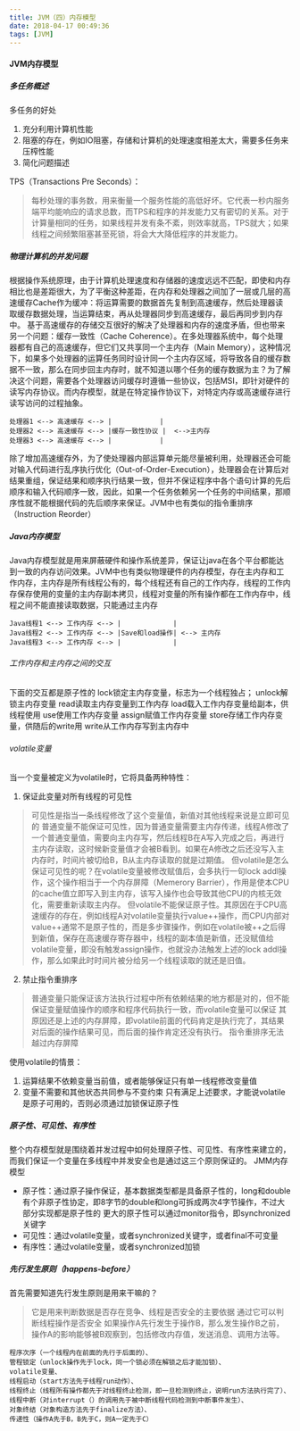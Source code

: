 ```yaml
---
title: JVM（四）内存模型
date: 2018-04-17 00:49:36
tags: [JVM]
---
```

#### JVM内存模型

#####  多任务概述
多任务的好处
1. 充分利用计算机性能
2. 阻塞的存在，例如IO阻塞，存储和计算机的处理速度相差太大，需要多任务来压榨性能
3. 简化问题描述

TPS（Transactions Pre Seconds）：
> 每秒处理的事务数，用来衡量一个服务性能的高低好坏。它代表一秒内服务端平均能响应的请求总数，而TPS和程序的并发能力又有密切的关系。对于计算量相同的任务，如果线程并发有条不紊，则效率就高，TPS就大；如果线程之间频繁阻塞甚至死锁，将会大大降低程序的并发能力。

##### 物理计算机的并发问题
根据操作系统原理，由于计算机处理速度和存储器的速度远远不匹配，即使和内存相比也是差距很大，为了平衡这种差距，在内存和处理器之间加了一层或几层的高速缓存Cache作为缓冲：将运算需要的数据首先复制到高速缓存，然后处理器读取缓存数据处理，当运算结束，再从处理器同步到高速缓存，最后再同步到内存中。
基于高速缓存的存储交互很好的解决了处理器和内存的速度矛盾，但也带来另一个问题：缓存一致性（Cache Coherence）。在多处理器系统中，每个处理器都有自己的高速缓存，但它们又共享同一个主内存（Main Memory），这种情况下，如果多个处理器的运算任务同时设计同一个主内存区域，将导致各自的缓存数据不一致，那么在同步回主内存时，就不知道以哪个任务的缓存数据为主？为了解决这个问题，需要各个处理器访问缓存时遵循一些协议，包括MSI，即针对硬件的读写内存协议。而内存模型，就是在特定操作协议下，对特定内存或高速缓存进行读写访问的过程抽象。

	处理器1 <--> 高速缓存 <--> |            |
    处理器2 <--> 高速缓存 <--> |缓存一致性协议 |  <-->主内存
    处理器3 <--> 高速缓存 <--> |            |
    
除了增加高速缓存外，为了使处理器内部运算单元能尽量被利用，处理器还会可能对输入代码进行乱序执行优化（Out-of-Order-Execution），处理器会在计算后对结果重组，保证结果和顺序执行结果一致，但并不保证程序中各个语句计算的先后顺序和输入代码顺序一致，因此，如果一个任务依赖另一个任务的中间结果，那顺序性就不能根据代码的先后顺序来保证。JVM中也有类似的指令重排序（Instruction Reorder）

##### Java内存模型
Java内存模型就是用来屏蔽硬件和操作系统差异，保证让java在各个平台都能达到一致的内存访问效果。JVM中也有类似物理硬件的内存模型，存在主内存和工作内存，主内存是所有线程公有的，每个线程还有自己的工作内存，线程的工作内存保存使用的变量的主内存副本拷贝，线程对变量的所有操作都在工作内存中，线程之间不能直接读取数据，只能通过主内存

	Java线程1 <--> 工作内存 <--> |             |
    Java线程2 <--> 工作内存 <--> |Save和load操作| <--> 主内存
    Java线程3 <--> 工作内存 <--> |             |

###### 工作内存和主内存之间的交互
下面的交互都是原子性的
lock锁定主内存变量，标志为一个线程独占；
unlock解锁主内存变量
read读取主内存变量到工作内存
load载入工作内存变量给副本，供线程使用
use使用工作内存变量
assign赋值工作内存变量
store存储工作内存变量，供随后的write用
write从工作内存写到主内存中

###### volatile变量
当一个变量被定义为volatile时，它将具备两种特性：
1. 保证此变量对所有线程的可见性
> 可见性是指当一条线程修改了这个变量值，新值对其他线程来说是立即可见的
> 普通变量不能保证可见性，因为普通变量需要主内存传递，线程A修改了一个普通变量值，需要向主内存写，然后线程B在A写入完成之后，再进行主内存读取，这时候新变量值才会被B看到。如果在A修改之后还没写入主内存时，时间片被切给B，B从主内存读取的就是过期值。
> 但volatile是怎么保证可见性的呢？在volatile变量被修改赋值后，会多执行一句lock addl操作，这个操作相当于一个内存屏障（Memerory Barrier），作用是使本CPU的cache值立即写入到主内存，该写入操作也会导致其他CPU的内核无效化，需要重新读取主内存。
> 但volatile不能保证原子性。其原因在于CPU高速缓存的存在，例如线程A对volatile变量执行value++操作，而CPU内部对value++通常不是原子性的，而是多步骤操作，例如在volatile被++之后得到新值，保存在高速缓存寄存器中，线程的副本值是新值，还没赋值给volatile变量，即没有触发assign操作，也就没办法触发上述的lock addl操作，那么如果此时时间片被分给另一个线程读取的就还是旧值。

2. 禁止指令重排序
> 普通变量只能保证该方法执行过程中所有依赖结果的地方都是对的，但不能保证变量赋值操作的顺序和程序代码执行一致，而volatile变量可以保证
> 其原因还是上述的内存屏障，即volatile前面的代码肯定是执行完了，其结果对后面的操作结果可见，而后面的操作肯定还没有执行。
> 指令重排序无法越过内存屏障

使用volatile的情景：
1. 运算结果不依赖变量当前值，或者能够保证只有单一线程修改变量值
2. 变量不需要和其他状态共同参与不变约束
只有满足上述要求，才能说volatile是原子可用的，否则必须通过加锁保证原子性

##### 原子性、可见性、有序性
整个内存模型就是围绕着并发过程中如何处理原子性、可见性、有序性来建立的，而我们保证一个变量在多线程中并发安全也是通过这三个原则保证的。
JMM内存模型
+ 原子性：通过原子操作保证，基本数据类型都是具备原子性的，long和double有个非原子性协定，即8字节的double和long可拆成两次4字节操作，不过大部分实现都是原子性的
更大的原子性可以通过monitor指令，即synchronized关键字
+ 可见性：通过volatile变量，或者synchronized关键字，或者final不可变量
+ 有序性：通过volatile变量，或者synchronized加锁

##### 先行发生原则（happens-before）
首先需要知道先行发生原则是用来干嘛的？
> 它是用来判断数据是否存在竞争、线程是否安全的主要依据
> 通过它可以判断线程操作是否安全
如果操作A先行发生于操作B，那么发生操作B之前，操作A的影响能够被B观察到，包括修改内存值，发送消息、调用方法等。
```language
程序次序（一个线程内在前面的先行于后面的）、
管程锁定（unlock操作先于lock，同一个锁必须在解锁之后才能加锁）、
volatile变量、
线程启动（start方法先于线程run动作）、
线程终止（线程所有操作都先于对线程终止检测，即一旦检测到终止，说明run方法执行完了）、
线程中断（对interrupt（）的调用先于被中断线程代码检测到中断事件发生）、
对象终结（对象构造方法先于finalize方法）、
传递性（操作A先于B，B先于C，则A一定先于C）
```


